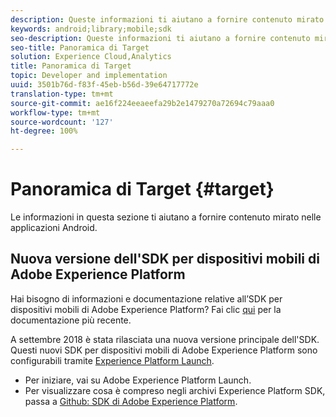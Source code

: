 ```yaml
---
description: Queste informazioni ti aiutano a fornire contenuto mirato nelle applicazioni Android.
keywords: android;library;mobile;sdk
seo-description: Queste informazioni ti aiutano a fornire contenuto mirato nelle applicazioni Android.
seo-title: Panoramica di Target
solution: Experience Cloud,Analytics
title: Panoramica di Target
topic: Developer and implementation
uuid: 3501b76d-f83f-45eb-b56d-39e64717772e
translation-type: tm+mt
source-git-commit: ae16f224eeaeefa29b2e1479270a72694c79aaa0
workflow-type: tm+mt
source-wordcount: '127'
ht-degree: 100%

---
```



# Panoramica di Target {#target}

Le informazioni in questa sezione ti aiutano a fornire contenuto mirato nelle applicazioni Android.

## Nuova versione dell&#39;SDK per dispositivi mobili di Adobe Experience Platform

Hai bisogno di informazioni e documentazione relative all’SDK per dispositivi mobili di Adobe Experience Platform? Fai clic [qui](https://aep-sdks.gitbook.io/docs/) per la documentazione più recente.

A settembre 2018 è stata rilasciata una nuova versione principale dell&#39;SDK. Questi nuovi SDK per dispositivi mobili di Adobe Experience Platform sono configurabili tramite [Experience Platform Launch](https://www.adobe.com/it/experience-platform/launch.html).

* Per iniziare, vai su Adobe Experience Platform Launch.
* Per visualizzare cosa è compreso negli archivi Experience Platform SDK, passa a [Github: SDK di Adobe Experience Platform](https://github.com/Adobe-Marketing-Cloud/acp-sdks).
